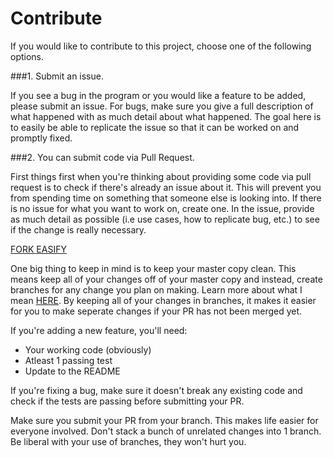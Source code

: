 Contribute
===============

If you would like to contribute to this project, choose one of the following options.

###1. Submit an issue.

If you see a bug in the program or you would like a feature to be added, please submit an issue. For bugs, make sure you give a full description of what happened with as much detail about what happened. The goal here is to easily be able to replicate the issue so that it can be worked on and promptly fixed.

###2. You can submit code via Pull Request.

First things first when you're thinking about providing some code via pull request is to check if there's already an issue about it. This will prevent you from spending time on something that someone else is looking into. If there is no issue for what you want to work on, create one. In the issue, provide as much detail as possible (i.e use cases, how to replicate bug, etc.) to see if the change is really necessary.

[FORK EASIFY](https://github.com/salexzee/Easify#fork-destination-box)

One big thing to keep in mind is to keep your master copy clean. This means keep all of your changes off of your master copy and instead, create branches for any change you plan on making. Learn more about what I mean [HERE](https://github.com/Kunena/Kunena-Forum/wiki/Create-a-new-branch-with-git-and-manage-branches). By keeping all of your changes in branches, it makes it easier for you to make seperate changes if your PR has not been merged yet.

If you're adding a new feature, you'll need:

- Your working code (obviously)
- Atleast 1 passing test
- Update to the README

If you're fixing a bug, make sure it doesn't break any existing code and check if the tests are passing before submitting your PR.

Make sure you submit your PR from your branch. This makes life easier for everyone involved. Don't stack a bunch of unrelated changes into 1 branch. Be liberal with your use of branches, they won't hurt you.


